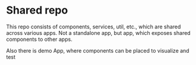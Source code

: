 # Shared repo

This repo consists of components, services, util, etc., which are shared across various apps. Not a standalone app, but app, which exposes shared components to other apps.

Also there is demo App, where components can be placed to visualize and test
